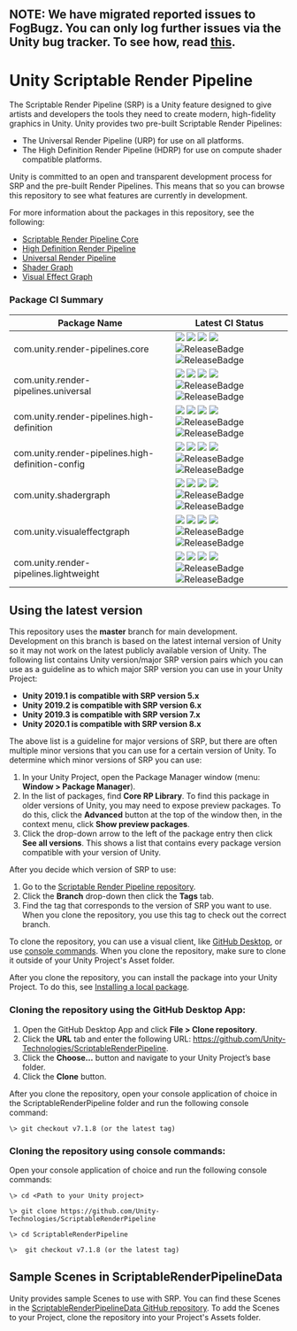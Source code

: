 ## NOTE: We have migrated reported issues to FogBugz. You can only log further issues via the Unity bug tracker. To see how, read [this](https://unity3d.com/unity/qa/bug-reporting).

# Unity Scriptable Render Pipeline
The Scriptable Render Pipeline (SRP) is a Unity feature designed to give artists and developers the tools they need to create modern, high-fidelity graphics in Unity. Unity provides two pre-built Scriptable Render Pipelines:

* The Universal Render Pipeline (URP) for use on all platforms.
* The High Definition Render Pipeline (HDRP) for use on compute shader compatible platforms.

Unity is committed to an open and transparent development process for SRP and the pre-built Render Pipelines. This means that so you can browse this repository to see what features are currently in development.

For more information about the packages in this repository, see the following:

* [Scriptable Render Pipeline Core](https://docs.unity3d.com/Packages/com.unity.render-pipelines.core@latest/index.html)
* [High Definition Render Pipeline](https://docs.unity3d.com/Packages/com.unity.render-pipelines.high-definition@latest/index.html)
* [Universal Render Pipeline](https://docs.unity3d.com/Packages/com.unity.render-pipelines.universal@latest/index.html)
* [Shader Graph](https://docs.unity3d.com/Packages/com.unity.shadergraph@latest/index.html)
* [Visual Effect Graph](https://docs.unity3d.com/Packages/com.unity.visualeffectgraph@latest/index.html)

### Package CI Summary

Package Name | Latest CI Status
------------ | ---------
com.unity.render-pipelines.core | [![](https://badge-proxy.cds.internal.unity3d.com/7068273a-d16d-45d9-bb84-7cdc68ba0580)](https://badges.cds.internal.unity3d.com/packages/com.unity.render-pipelines.core/build-info?branch=master) [![](https://badge-proxy.cds.internal.unity3d.com/de196ba3-6ab9-440b-905e-1dadc025583a)](https://badges.cds.internal.unity3d.com/packages/com.unity.render-pipelines.core/dependencies-info?branch=master) [![](https://badge-proxy.cds.internal.unity3d.com/74b65e22-f1c3-4b3a-a6e9-6c1528314bc4)](https://badges.cds.internal.unity3d.com/packages/com.unity.render-pipelines.core/dependants-info) [![](https://badge-proxy.cds.internal.unity3d.com/820e3703-f2a9-42bc-9548-73492135a540)](https://badges.cds.internal.unity3d.com/packages/com.unity.render-pipelines.core/warnings-info?branch=master) ![ReleaseBadge](https://badge-proxy.cds.internal.unity3d.com/90be70c3-cd3c-4275-940c-8ca0262fb711) ![ReleaseBadge](https://badge-proxy.cds.internal.unity3d.com/73c999ed-fd64-4df1-a6b8-77df8cbfe50f)
com.unity.render-pipelines.universal | [![](https://badge-proxy.cds.internal.unity3d.com/76a51820-0a3b-46cc-859a-fe88f7d0ac8b)](https://badges.cds.internal.unity3d.com/packages/com.unity.render-pipelines.universal/build-info?branch=master) [![](https://badge-proxy.cds.internal.unity3d.com/60561f65-d5aa-4b6a-96de-35f4960ac0d5)](https://badges.cds.internal.unity3d.com/packages/com.unity.render-pipelines.universal/dependencies-info?branch=master) [![](https://badge-proxy.cds.internal.unity3d.com/2eaeea22-a937-4476-ac4b-6071378be1ba)](https://badges.cds.internal.unity3d.com/packages/com.unity.render-pipelines.universal/dependants-info) [![](https://badge-proxy.cds.internal.unity3d.com/4efa2cae-2666-4bc3-877b-47c7bd4142d6)](https://badges.cds.internal.unity3d.com/packages/com.unity.render-pipelines.universal/warnings-info?branch=master) ![ReleaseBadge](https://badge-proxy.cds.internal.unity3d.com/5a632a87-cc88-4414-be12-394dfeb934df) ![ReleaseBadge](https://badge-proxy.cds.internal.unity3d.com/28dfd57b-54d1-45ca-80d3-94d96dbbcfd0)
com.unity.render-pipelines.high-definition | [![](https://badge-proxy.cds.internal.unity3d.com/a68dae85-ce0f-46e6-95bf-aa04f2a845d9)](https://badges.cds.internal.unity3d.com/packages/com.unity.render-pipelines.high-definition/build-info?branch=master) [![](https://badge-proxy.cds.internal.unity3d.com/42c38313-bf0b-42a4-96d7-3dccf39d92b8)](https://badges.cds.internal.unity3d.com/packages/com.unity.render-pipelines.high-definition/dependencies-info?branch=master) [![](https://badge-proxy.cds.internal.unity3d.com/d3ed9e4b-d9c4-4401-b952-ed5808aafe44)](https://badges.cds.internal.unity3d.com/packages/com.unity.render-pipelines.high-definition/dependants-info) [![](https://badge-proxy.cds.internal.unity3d.com/31437d42-85cb-428d-b718-921dc971b8a9)](https://badges.cds.internal.unity3d.com/packages/com.unity.render-pipelines.high-definition/warnings-info?branch=master) ![ReleaseBadge](https://badge-proxy.cds.internal.unity3d.com/b7d3bcae-9ad8-4375-a683-1b907828137f) ![ReleaseBadge](https://badge-proxy.cds.internal.unity3d.com/1ef3d7d0-cea1-4955-9276-e34c0952afbb)
com.unity.render-pipelines.high-definition-config | [![](https://badge-proxy.cds.internal.unity3d.com/89664583-2f3c-4a61-a1fa-a9daea037b2e)](https://badges.cds.internal.unity3d.com/packages/com.unity.render-pipelines.high-definition-config/build-info?branch=master) [![](https://badge-proxy.cds.internal.unity3d.com/3ed117a7-740c-4ef1-a280-c97221742a1e)](https://badges.cds.internal.unity3d.com/packages/com.unity.render-pipelines.high-definition-config/dependencies-info?branch=master) [![](https://badge-proxy.cds.internal.unity3d.com/ab12a6a1-17e5-478f-9916-7cfe77f2dbbb)](https://badges.cds.internal.unity3d.com/packages/com.unity.render-pipelines.high-definition-config/dependants-info) [![](https://badge-proxy.cds.internal.unity3d.com/2421fdd2-bda0-492f-bcdf-ce764b64d58e)](https://badges.cds.internal.unity3d.com/packages/com.unity.render-pipelines.high-definition-config/warnings-info?branch=master) ![ReleaseBadge](https://badge-proxy.cds.internal.unity3d.com/59fd14b1-3fc2-49e4-bf24-950f1482323f) ![ReleaseBadge](https://badge-proxy.cds.internal.unity3d.com/d0fb96fc-6ff8-45a8-a317-ec19f30894cc)
com.unity.shadergraph | [![](https://badge-proxy.cds.internal.unity3d.com/ad6f7b2b-97ec-46c5-8539-9b70e8c30bb5)](https://badges.cds.internal.unity3d.com/packages/com.unity.shadergraph/build-info?branch=master) [![](https://badge-proxy.cds.internal.unity3d.com/067b8f44-3f3a-4925-8462-996ffbe41662)](https://badges.cds.internal.unity3d.com/packages/com.unity.shadergraph/dependencies-info?branch=master) [![](https://badge-proxy.cds.internal.unity3d.com/7e1ee3c6-0477-4076-a2af-3376ead10421)](https://badges.cds.internal.unity3d.com/packages/com.unity.shadergraph/dependants-info) [![](https://badge-proxy.cds.internal.unity3d.com/9ce9cc97-b89d-4a2a-98c2-d1a1d2d0277e)](https://badges.cds.internal.unity3d.com/packages/com.unity.shadergraph/warnings-info?branch=master) ![ReleaseBadge](https://badge-proxy.cds.internal.unity3d.com/e2171d56-50c8-4803-964c-a63dcc728355) ![ReleaseBadge](https://badge-proxy.cds.internal.unity3d.com/30fe71f1-5838-4bf9-84eb-26a42320e4a2)
com.unity.visualeffectgraph | [![](https://badge-proxy.cds.internal.unity3d.com/0fbfa6fc-2faf-4689-a3e7-fca736ab23cb)](https://badges.cds.internal.unity3d.com/packages/com.unity.visualeffectgraph/build-info?branch=master) [![](https://badge-proxy.cds.internal.unity3d.com/6606630d-31a9-4af5-b63c-25272411c381)](https://badges.cds.internal.unity3d.com/packages/com.unity.visualeffectgraph/dependencies-info?branch=master) [![](https://badge-proxy.cds.internal.unity3d.com/c10f50c2-2a79-4d0a-a763-54dcb40d027f)](https://badges.cds.internal.unity3d.com/packages/com.unity.visualeffectgraph/dependants-info) [![](https://badge-proxy.cds.internal.unity3d.com/823df233-071e-4ceb-a39f-b810d7fe6fe1)](https://badges.cds.internal.unity3d.com/packages/com.unity.visualeffectgraph/warnings-info?branch=master) ![ReleaseBadge](https://badge-proxy.cds.internal.unity3d.com/59b6ec9b-c477-4767-82ba-d2390e70cede) ![ReleaseBadge](https://badge-proxy.cds.internal.unity3d.com/ae2fb4f5-43dc-4ad2-8c94-7190dbcdc132)
com.unity.render-pipelines.lightweight | [![](https://badge-proxy.cds.internal.unity3d.com/dabba5ea-621a-45b4-98e5-eecd6e3026a8)](https://badges.cds.internal.unity3d.com/packages/com.unity.render-pipelines.lightweight/build-info?branch=master) [![](https://badge-proxy.cds.internal.unity3d.com/3af4fced-c82d-4737-b37f-654c3d960b76)](https://badges.cds.internal.unity3d.com/packages/com.unity.render-pipelines.lightweight/dependencies-info?branch=master) [![](https://badge-proxy.cds.internal.unity3d.com/7e4aae95-2a9a-471c-a5f8-e8faf3675454)](https://badges.cds.internal.unity3d.com/packages/com.unity.render-pipelines.lightweight/dependants-info) [![](https://badge-proxy.cds.internal.unity3d.com/87242c39-da1e-49df-bcd5-c3aa8665b9f4)](https://badges.cds.internal.unity3d.com/packages/com.unity.render-pipelines.lightweight/warnings-info?branch=master) ![ReleaseBadge](https://badge-proxy.cds.internal.unity3d.com/679931b4-d19f-4788-90af-be45f40f3a11) ![ReleaseBadge](https://badge-proxy.cds.internal.unity3d.com/a11f872a-60e4-4a16-a3f7-4ac888bcd879)

## Using the latest version

This repository uses the **master** branch for main development. Development on this branch is based on the latest internal version of Unity so it may not work on the latest publicly available version of Unity. The following list contains Unity version/major SRP version pairs which you can use as a guideline as to which major SRP version you can use in your Unity Project:

- **Unity 2019.1 is compatible with SRP version 5.x**
- **Unity 2019.2 is compatible with SRP version 6.x**
- **Unity 2019.3 is compatible with SRP version 7.x**
- **Unity 2020.1 is compatible with SRP version 8.x**

The above list is a guideline for major versions of SRP, but there are often multiple minor versions that you can use for a certain version of Unity. To determine which minor versions of SRP you can use:

1. In your Unity Project, open the Package Manager window (menu: **Window > Package Manager**).
2. In the list of packages, find **Core RP Library**. To find this package in older versions of Unity, you may need to expose preview packages. To do this, click the **Advanced** button at the top of the window then, in the context menu, click **Show preview packages**.
3. Click the drop-down arrow to the left of the package entry then click **See all versions**. This shows a list that contains every package version compatible with your version of Unity.

After you decide which version of SRP to use:

1. Go to the [Scriptable Render Pipeline repository](https://github.com/Unity-Technologies/ScriptableRenderPipeline).
2. Click the **Branch** drop-down then click the **Tags** tab.
3. Find the tag that corresponds to the version of SRP you want to use. When you clone the repository, you use this tag to check out the correct branch.

To clone the repository, you can use a visual client, like [GitHub Desktop](#GitHubDesktop), or use [console commands](#ConsoleCommands). When you clone the repository, make sure to clone it outside of your Unity Project's Asset folder. 

After you clone the repository, you can install the package into your Unity Project. To do this, see [Installing a local package](https://docs.unity3d.com/Manual/upm-ui-local.html).

<a name="GitHubDesktop"></a>

### Cloning the repository using the GitHub Desktop App:

1. Open the GitHub Desktop App and click **File > Clone repository**.
2. Click the **URL** tab and enter the following URL: https://github.com/Unity-Technologies/ScriptableRenderPipeline.
3. Click the **Choose…** button and navigate to your Unity Project’s base folder.
4. Click the **Clone** button.

After you clone the repository, open your console application of choice in the ScriptableRenderPipeline folder and run the following console command:

`\> git checkout v7.1.8 (or the latest tag)`

<a name="ConsoleCommands"></a>

### Cloning the repository using console commands:

Open your console application of choice and run the following console commands:

```
\> cd <Path to your Unity project>

\> git clone https://github.com/Unity-Technologies/ScriptableRenderPipeline

\> cd ScriptableRenderPipeline

\>  git checkout v7.1.8 (or the latest tag)
```

## Sample Scenes in ScriptableRenderPipelineData

Unity provides sample Scenes to use with SRP. You can find these Scenes in the [ScriptableRenderPipelineData GitHub repository](https://github.com/Unity-Technologies/ScriptableRenderPipelineData). To add the Scenes to your Project, clone the repository into your Project's Assets folder.